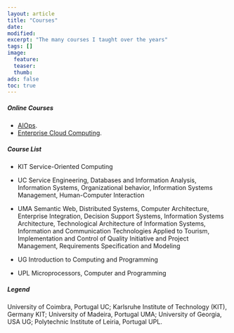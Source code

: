 ```yaml
---
layout: article
title: "Courses"
date:
modified:
excerpt: "The many courses I taught over the years"
tags: []
image:
  feature:
  teaser:
  thumb:
ads: false
toc: true
---
```


##### Online Courses

+ [AIOps](http://jorge-cardoso.github.io/courses/aiops/).
+ [Enterprise Cloud Computing](http://jorge-cardoso.github.io/courses/enterprise_cloud_computing/).

##### Course List

+ <span class="badge warning">KIT</span> Service-Oriented Computing

+ <span class="badge info">UC</span> Service Engineering, Databases and Information Analysis, Information Systems, Organizational behavior, Information Systems Management, Human-Computer Interaction

+ <span class="badge danger">UMA</span> Semantic Web, Distributed Systems, Computer Architecture, Enterprise Integration, Decision Support Systems, Information Systems Architecture, Technological Architecture of Information Systems, Information and Communication Technologies Applied to Tourism, Implementation and Control of Quality Initiative and Project Management, Requirements Specification and Modeling

+ <span class="badge success">UG</span> Introduction to Computing and Programming

+ <span class="badge">UPL</span> Microprocessors,  Computer and Programming

##### Legend
University of Coimbra, Portugal <span class="badge info">UC</span>;
Karlsruhe Institute of Technology (KIT), Germany <span class="badge warning">KIT</span>;
University of Madeira, Portugal <span class="badge danger">UMA</span>;
University of Georgia, USA <span class="badge success">UG</span>;
Polytechnic Institute of Leiria, Portugal <span class="badge">UPL</span>.
